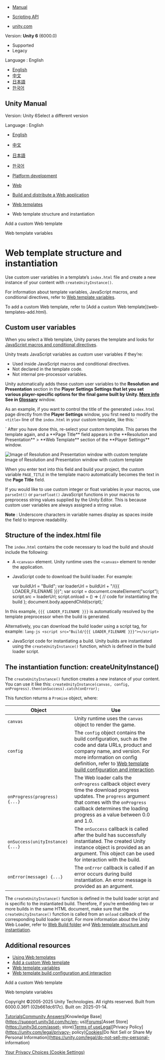 [](https://docs.unity3d.com)

  * [Manual](../Manual/index.html)
  * [Scripting API](../ScriptReference/index.html)

  * [unity.com](https://unity.com/)

Version: **Unity 6** (6000.0)

  * Supported
  * Legacy

Language : English

  * [English](/Manual/web-templates-structure.html)
  * [中文](/cn/current/Manual/web-templates-structure.html)
  * [日本語](/ja/current/Manual/web-templates-structure.html)
  * [한국어](/kr/current/Manual/web-templates-structure.html)

[](https://docs.unity3d.com)

## Unity Manual

Version: Unity 6Select a different version

Language : English

  * [English](/Manual/web-templates-structure.html)
  * [中文](/cn/current/Manual/web-templates-structure.html)
  * [日本語](/ja/current/Manual/web-templates-structure.html)
  * [한국어](/kr/current/Manual/web-templates-structure.html)

  * [Platform development ](PlatformSpecific.html)
  * [Web](webgl.html)
  * [Build and distribute a Web application](webgl-building-distribution.html)
  * [Web templates](webgl-templates.html)
  * Web template structure and instantiation

[](web-templates-add.html)

Add a custom Web template

[](web-templates-variables.html)

Web template variables

# Web template structure and instantiation

Use custom user variables in a template’s `index.html` file and create a new
instance of your content with `createUnityInstance()`.

For information about template variables, JavaScript macros, and conditional
directives, refer to [Web template variables](web-templates-variables.html).

To add a custom Web template, refer to [Add a custom Web template](web-
templates-add.html).

## Custom user variables

When you select a Web template, Unity parses the template and looks for
[JavaScript macros and conditional directives](web-templates-variables.html).

Unity treats JavaScript variables as custom user variables if they’re:

  * Used inside JavaScript macros and conditional directives.
  * Not declared in the template code.
  * Not internal pre-processor variables.

Unity automatically adds these custom user variables to the **Resolution and
Presentation** section in the ****Player Settings** Settings that let you set
various player-specific options for the final game built by Unity. [More
info](class-PlayerSettings.html)  
See in [Glossary](Glossary.html#PlayerSettings)** window.

As an example, if you want to control the title of the generated `index.html`
page directly from the **Player Settings** window, you first need to modify
the `<title>` line of the `index.html` in your custom template, like this: `
<title>{{{ PAGE_TITLE }}}</title> ` After you have done this, re-select your
custom template. This parses the template again, and a **Page Title** field
appears in the **Resolution and Presentation** > **Web Template** section of
the **Player Settings** window.

![Image of Resolution and Presentation window with custom
template](../uploads/Main/WebGLResolutionandPresentationCustomTemplate.png)
Image of Resolution and Presentation window with custom template

When you enter text into this field and build your project, the custom
variable `PAGE_TITLE` in the template macro automatically becomes the text in
the **Page Title** field.

If you would like to use custom integer or float variables in your macros, use
`parseInt()` or `parseFloat()` JavaScript functions in your macros to
preprocess string values supplied by the Unity Editor. This is because custom
user variables are always assigned a string value.

**Note** : Underscore characters in variable names display as spaces inside
the field to improve readability.

## Structure of the index.html file

The `index.html` contains the code necessary to load the build and should
include the following:

  * A `<canvas>` element. Unity runtime uses the `<canvas>` element to render the application.
  * JavaScript code to download the build loader. For example:

    
    
    var buildUrl = "Build";
    var loaderUrl = buildUrl + "/{{{ LOADER_FILENAME }}}";
    var script = document.createElement("script");
    script.src = loaderUrl;
    script.onload = () => {
      // code for instantiating the build
    };
    document.body.appendChild(script);`
    

In this example, `{{{ LOADER_FILENAME }}}` is automatically resolved by the
template preprocessor when the build is generated.

Alternatively, you can download the build loader using a script tag, for
example: `lang-js <script src="Build/{{{ LOADER_FILENAME }}}"></script> `

  * JavaScript code for instantiating a build. Unity builds are instantiated using the `createUnityInstance()` function, which is defined in the build loader script.

## The instantiation function: createUnityInstance()

The `createUnityInstance()` function creates a new instance of your content.
You can use it like this: ` createUnityInstance(canvas, config,
onProgress).then(onSuccess).catch(onError); `

This function returns a `Promise` object, where:

**Object** | **Use**  
---|---  
`canvas` | Unity runtime uses the `canvas` object to render the game.  
`config` | The `config` object contains the build configuration, such as the code and data URLs, product and company name, and version. For more information on config definition, refer to [Web template build configuration and interaction](web-templates-build-configuration.html).  
`onProgress(progress) {...}` | The Web loader calls the `onProgress` callback object every time the download progress updates. The `progress` argument that comes with the `onProgress` callback determines the loading progress as a value between 0.0 and 1.0.  
`onSuccess(unityInstance) {...}` | The `onSuccess` callback is called after the build has successfully instantiated. The created Unity instance object is provided as an argument. This object can be used for interaction with the build.  
`onError(message) {...}` | The `onError` callback is called if an error occurs during build instantiation. An error message is provided as an argument.  
  
The `createUnityInstance()` function is defined in the build loader script and
is specific to the instantiated build. Therefore, if you’re embedding two or
more builds in the same HTML document, make sure that the
`createUnityInstance()` function is called from an `onload` callback of the
corresponding build loader script. For more information about the Unity Web
Loader, refer to [Web Build folder](webgl-building.html) and [Web template
structure and instantiation](web-templates-structure.html).

## Additional resources

  * [Using Web templates](web-templates-intro.html)
  * [Add a custom Web template](web-templates-add.html)
  * [Web template variables](web-templates-variables.html)
  * [Web template build configuration and interaction](web-templates-build-configuration.html)

[](web-templates-add.html)

Add a custom Web template

[](web-templates-variables.html)

Web template variables

Copyright ©2005-2025 Unity Technologies. All rights reserved. Built from
6000.0.36f1 (02b661dc617c). Built on: 2025-01-14.

[Tutorials](https://learn.unity.com/)[Community
Answers](https://answers.unity3d.com)[Knowledge
Base](https://support.unity3d.com/hc/en-
us)[Forums](https://forum.unity3d.com)[Asset Store](https://unity3d.com/asset-
store)[Terms of
use](https://docs.unity3d.com/Manual/TermsOfUse.html)[Legal](https://unity.com/legal)[Privacy
Policy](https://unity.com/legal/privacy-
policy)[Cookies](https://unity.com/legal/cookie-policy)[Do Not Sell or Share
My Personal Information](https://unity.com/legal/do-not-sell-my-personal-
information)

[Your Privacy Choices (Cookie Settings)](javascript:void\(0\);)

